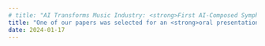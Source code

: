 ```yaml
---
# title: "AI Transforms Music Industry: <strong>First AI-Composed Symphony Debuts</strong> in New York"
title: "One of our papers was selected for an <strong>oral presentation<\strong> at AAAI 2025. "
date: 2024-01-17
---
```

